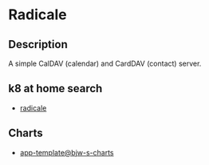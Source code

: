 # Radicale

## Description

A simple CalDAV (calendar) and CardDAV (contact) server.

## k8 at home search

- [radicale](https://nanne.dev/k8s-at-home-search/#/radicale)

## Charts

- [app-template@bjw-s-charts](https://bjw-s.github.io/helm-charts/)
